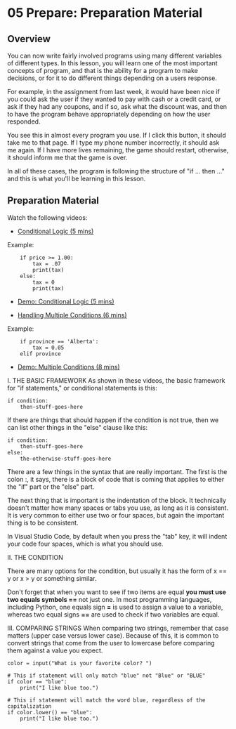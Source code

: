 # 05 Prepare: Preparation Material

## Overview

You can now write fairly involved programs using many different variables of different types. In this lesson, you will learn one of the most important concepts of program, and that is the ability for a program to make decisions, or for it to do different things depending on a users response.

For example, in the assignment from last week, it would have been nice if you could ask the user if they wanted to pay with cash or a credit card, or ask if they had any coupons, and if so, ask what the discount was, and then to have the program behave appropriately depending on how the user responded.

You see this in almost every program you use. If I click this button, it should take me to that page. If I type my phone number incorrectly, it should ask me again. If I have more lives remaining, the game should restart, otherwise, it should inform me that the game is over.

In all of these cases, the program is following the structure of "if ... then ..." and this is what you'll be learning in this lesson.

## Preparation Material

Watch the following videos:

- [Conditional Logic (5 mins)](https://www.youtube.com/watch?v=5pPKYWqkoek&list=PLlrxD0HtieHhS8VzuMCfQD4uJ9yne1mE6&index=19)

Example:

        if price >= 1.00:
            tax = .07
            print(tax)
        else:
            tax = 0
            print(tax)

- [Demo: Conditional Logic (5 mins)](https://www.youtube.com/watch?v=zqVmqtTLmgw&list=PLlrxD0HtieHhS8VzuMCfQD4uJ9yne1mE6&index=20)

- [Handling Multiple Conditions (6 mins)](https://www.youtube.com/watch?v=oYaGJBMoXok&list=PLlrxD0HtieHhS8VzuMCfQD4uJ9yne1mE6&index=21)

Example:

        if province == 'Alberta':
            tax = 0.05
        elif province

- [Demo: Multiple Conditions (8 mins)](https://www.youtube.com/watch?v=J9luo4cODzM&list=PLlrxD0HtieHhS8VzuMCfQD4uJ9yne1mE6&index=22)

I. THE BASIC FRAMEWORK
As shown in these videos, the basic framework for "if statements," or conditional statements is this:

    if condition:
        then-stuff-goes-here

If there are things that should happen if the condition is not true, then we can list other things in the "else" clause like this:

    if condition:
        then-stuff-goes-here
    else:
        the-otherwise-stuff-goes-here

There are a few things in the syntax that are really important. The first is the colon :, it says, there is a block of code that is coming that applies to either the "if" part or the "else" part.

The next thing that is important is the indentation of the block. It technically doesn't matter how many spaces or tabs you use, as long as it is consistent. It is very common to either use two or four spaces, but again the important thing is to be consistent.

In Visual Studio Code, by default when you press the "tab" key, it will indent your code four spaces, which is what you should use.

II. THE CONDITION

There are many options for the condition, but usually it has the form of x == y or x > y or something similar.

Don't forget that when you want to see if two items are equal **you must use two equals symbols ==** not just one. In most programming languages, including Python, one equals sign **=** is used to assign a value to a variable, whereas two equal signs **==** are used to check if two variables are equal.

III. COMPARING STRINGS
When comparing two strings, remember that case matters (upper case versus lower case). Because of this, it is common to convert strings that come from the user to lowercase before comparing them against a value you expect.

    color = input("What is your favorite color? ")

    # This if statement will only match "blue" not "Blue" or "BLUE"
    if color == "blue":
        print("I like blue too.")

    # This if statement will match the word blue, regardless of the capitalization
    if color.lower() == "blue":
        print("I like blue too.")
